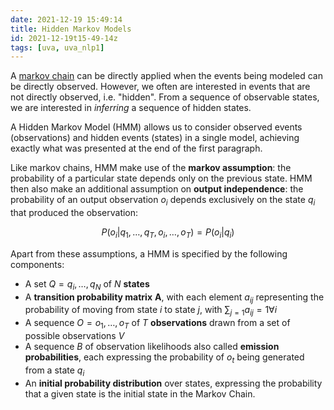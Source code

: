 ```yaml
---
date: 2021-12-19 15:49:14
title: Hidden Markov Models
id: 2021-12-19t15-49-14z
tags: [uva, uva_nlp1]
---
```


A [markov chain](./2021-12-20t11-29-13z.md) can be directly applied when the
events being modeled can be directly observed. However, we often are interested
in events that are not directly observed, i.e. "hidden". From a sequence of
observable states, we are interested in _inferring_ a sequence of hidden states.

A Hidden Markov Model (HMM) allows us to consider observed events (observations)
and hidden events (states) in a single model, achieving exactly what was
presented at the end of the first paragraph.

Like markov chains, HMM make use of the **markov assumption**: the probability
of a particular state depends only on the previous state. HMM then also make an
additional assumption on **output independence**: the probability of an output
observation $o_i$ depends exclusively on the state $q_i$ that produced the
observation:

$$
P(o_i | q_1, \dots, q_T, o_i, \dots, o_T) = P(o_i | q_i)
$$

Apart from these assumptions, a HMM is specified by the following components:

- A set $Q=q_i, \dots, q_N$ of $N$ **states**
- A **transition probability matrix** $\mathbf{A}$, with each element $a_{ij}$
  representing the probability of moving from state $i$ to state $j$, with
  $\sum_{j=1} a_{ij} = 1 \forall i$
- A sequence $O=o_1, \dots, o_T$ of $T$ **observations** drawn from a set of
  possible observations $V$
- A sequence $B$ of observation likelihoods also called **emission
  probabilities**, each expressing the probability of $o_t$ being generated from
  a state $q_i$
- An **initial probability distribution** over states, expressing the
  probability that a given state is the initial state in the Markov Chain.
